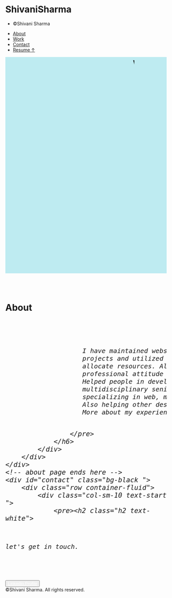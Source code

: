 # ShivaniSharma
<!DOCTYPE html>
<html lang="en">

<head>
    <meta charset="UTF-8">
    <meta name="viewport" content="width=device-width, initial-scale=1.0">
    <link rel="stylesheet" href="https://cdn.jsdelivr.net/npm/bootstrap@5.3.3/dist/css/bootstrap.min.css">
    <title>Shivani Sharma</title>
</head>
<style>
    html {
        scroll-behavior: smooth;
    }

    @import url('https://fonts.googleapis.com/css2?family=Madimi+One&display=swap');

    body {
        font-family: system-ui, -apple-system, BlinkMacSystemFont, 'Segoe UI', Roboto, Oxygen, Ubuntu, Cantarell, 'Open Sans', 'Helvetica Neue', sans-serif;
    }

    .main {
        background-image: url("https://thumbs.dreamstime.com/b/business-woman-hold-banner-white-background-isolated-portrait-business-woman-hold-banner-white-background-isolated-portrait-thumb-121629447.jpg");
        background-repeat: no-repeat;
        background-size: cover;
        height: 676px;
    }

    #buton:hover {
        background-color: white;
        color: black;
    }
    #touchh{
        color: white;
    }
    #touchh:hover{
        color: black;
    }
</style>

<body>
    <nav class="navbar navbar-expand-sm bg-transparent ">
        <div class="container-fluid ">
            <ul class="nav ">
                <li class="nav-item navbar-brand ">&copy;Shivani Sharma</li>
            </ul>
            <ul class="nav nav-underline justify-content-end ">
                <li class="nav-item mx-3 "><a href="#about" class="nav-link text-black  ">About</a></li>
                <li class="nav-item mx-3"><a href="https://github.com/shivanisharma3101/ShivaniSharma/edit/main/README.md"
                        class="nav-link text-black ">Work</a></li>
                <li class="nav-item mx-3"><a href="#contact" class="nav-link text-black ">Contact</a></li>
                <li class="nav-item mx-3"><a
                        href="c:\Users\asus\Downloads\resume.html"
                        class="nav-link text-black ">Resume &ShortUpArrow;</a></li>
            </ul>
        </div>
    </nav>
    <div style="background-color: rgb(190, 235, 241);" class="main">
        <marquee behavior="sliding" direction="left" style="width: 80%; font-size: 40px; color: black;">Web Developer-
            Business Manager - Content Writer </marquee>
    </div>
    <!-- home page ends here -->
    <div id="about">
        <div class="row container-fluid container-sm ">
            <div class="col-sm-2 text-center pt-3 py-2"><br><br><br>
                <h1 class="h1 text-black">About</h1>
            </div>
            <div class="col-sm-10 text-center  ">
                <h6 class="display-6 text-dark" style="font-size: x-large;">
                    <pre style="overflow: hidden;"><br><br>
                    I have maintained websites using HTML,CSS,Bootstrap etc.in executing 
                    projects and utilized project management to track progress and 
                    allocate resources. Also, maintained a positive and 
                    professional attitude towards team members to achieve our goals.
                    Helped people in developing their Business-thinking and 
                    multidisciplinary senior product designer 
                    specializing in web, mobile, and app design.
                    Also helping other designers to build and grow their careers.
                    More about my experience is in my resume.
                        
                    </pre>
                </h6>
            </div>
        </div>
    </div>
    <!-- about page ends here -->
    <div id="contact" class="bg-black ">
        <div class="row container-fluid">
            <div class="col-sm-10 text-start ">
                <pre><h2 class="h2 text-white">
   let's get in touch.</h2></pre>
            </div>
            <div class="col-sm-2"><br>
                <button class="btn btn-lg btn-dark border-2 border-white rounded-pill mt-3 pt-2 " id="buton">
                    <a
                        href="https://www.linkedin.com/in/shivani-sharma-557b702ab/"
                        class="text-decoration-none " id="touchh">
                        Linkedin Profile
                    </a>
                </button>
            </div>
        </div>
        <div class="col-sm-4 text-white mx-4 pb-2 px-5 "> &copy;Shivani Sharma. All rights reserved.</div>
    </div>
</body>

</html
